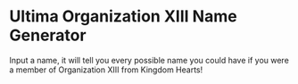 # Ultima Organization XIII Name Generator

Input a name, it will tell you every possible name you could have if you were a member of Organization XIII from Kingdom Hearts!
